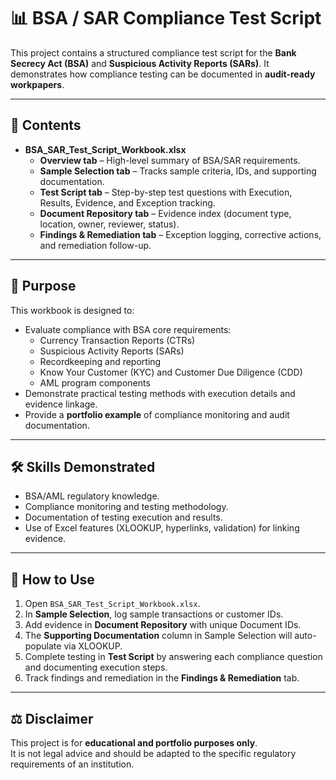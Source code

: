 # 📊 BSA / SAR Compliance Test Script

This project contains a structured compliance test script for the **Bank Secrecy Act (BSA)** and **Suspicious Activity Reports (SARs)**. It demonstrates how compliance testing can be documented in **audit-ready workpapers**.

---

## 📘 Contents
- **BSA_SAR_Test_Script_Workbook.xlsx**  
  - **Overview tab** – High-level summary of BSA/SAR requirements.  
  - **Sample Selection tab** – Tracks sample criteria, IDs, and supporting documentation.  
  - **Test Script tab** – Step-by-step test questions with Execution, Results, Evidence, and Exception tracking.  
  - **Document Repository tab** – Evidence index (document type, location, owner, reviewer, status).  
  - **Findings & Remediation tab** – Exception logging, corrective actions, and remediation follow-up.  

---

## 🎯 Purpose
This workbook is designed to:  
- Evaluate compliance with BSA core requirements:  
  - Currency Transaction Reports (CTRs)  
  - Suspicious Activity Reports (SARs)  
  - Recordkeeping and reporting  
  - Know Your Customer (KYC) and Customer Due Diligence (CDD)  
  - AML program components  
- Demonstrate practical testing methods with execution details and evidence linkage.  
- Provide a **portfolio example** of compliance monitoring and audit documentation.  

---

## 🛠 Skills Demonstrated
- BSA/AML regulatory knowledge.  
- Compliance monitoring and testing methodology.  
- Documentation of testing execution and results.  
- Use of Excel features (XLOOKUP, hyperlinks, validation) for linking evidence.  

---

## 🚀 How to Use
1. Open `BSA_SAR_Test_Script_Workbook.xlsx`.  
2. In **Sample Selection**, log sample transactions or customer IDs.  
3. Add evidence in **Document Repository** with unique Document IDs.  
4. The **Supporting Documentation** column in Sample Selection will auto-populate via XLOOKUP.  
5. Complete testing in **Test Script** by answering each compliance question and documenting execution steps.  
6. Track findings and remediation in the **Findings & Remediation** tab.  

---

## ⚖️ Disclaimer
This project is for **educational and portfolio purposes only**.  
It is not legal advice and should be adapted to the specific regulatory requirements of an institution.  
